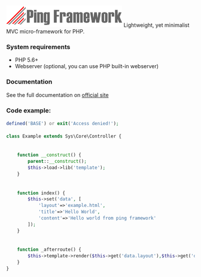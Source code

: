 
![ping framework](assets/images/ping.png)
Lightweight, yet minimalist MVC micro-framework for PHP.

### System requirements
 * PHP 5.6+
 * Webserver (optional, you can use PHP built-in webserver)

### Documentation
See the full documentation on [official site](http://pingframework.com)


### Code example:
```php
defined('BASE') or exit('Access denied!');

class Example extends Sys\Core\Controller {


    function __construct() {
        parent::__construct();
        $this->load->lib('template');
    }


    function index() {
        $this->set('data', [
            'layout'=>'example.html',
            'title'=>'Hello World',
            'content'=>'Hello world from ping framework'
        ]);
    }


    function _afterroute() {
        $this->template->render($this->get('data.layout'),$this->get('data'));
    }
}
```
